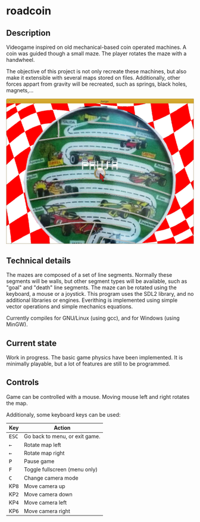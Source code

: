 # roadcoin
## Description
Videogame inspired on old mechanical-based coin operated machines. A coin was guided though a small maze. The player rotates the maze with a handwheel.

The objective of this project is not only recreate these machines, but also make it extensible with several maps stored on files. Additionally, other forces appart from gravity will be recreated, such as springs, black holes, magnets,...

![Screenshot001](/images/screenshots/v0.1-beta.1.png)

## Technical details
The mazes are composed of a set of line segments. Normally these segments will be walls, but other segment types will be available, such as "goal" and "death" line segments.
The maze can be rotated using the keyboard, a mouse or a joystick.
This program uses the SDL2 library, and no additional libraries or engines. Everithing is implemented using simple vector operations and simple mechanics equations.

Currently compiles for GNU/Linux (using gcc), and for Windows (using MinGW).

## Current state
Work in progress. The basic game physics have been implemented. It is minimally playable, but a lot of features are still to be programmed.

## Controls
Game can be controlled with a mouse. Moving mouse left and right rotates the map. 

Additionaly, some keyboard keys can be used:

Key                 | Action
--------------------|----------------------
<kbd>ESC</kbd>      | Go back to menu, or exit game.
<kbd>&larr;</kbd>   | Rotate map left
<kbd>&larr;</kbd>   | Rotate map right
<kbd>P</kbd>        | Pause game
<kbd>F</kbd>        | Toggle fullscreen (menu only)
<kbd>C</kbd>        | Change camera mode
KP<kbd>8</kbd>        | Move camera up
KP<kbd>2</kbd>        | Move camera down
KP<kbd>4</kbd>        | Move camera left
KP<kbd>6</kbd>        | Move camera right




